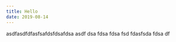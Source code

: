 ```yaml
---
title: Hello
date: 2019-08-14
---
```


asdfasdfdfasfsafdsfdsafdsa asdf dsa fdsa fdsa fsd fdasfsda fdsa df